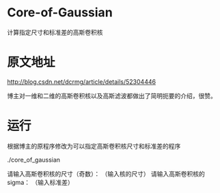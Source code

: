 # Core-of-Gaussian
计算指定尺寸和标准差的高斯卷积核
# 原文地址 
http://blog.csdn.net/dcrmg/article/details/52304446

博主对一维和二维的高斯卷积核以及高斯滤波都做出了简明扼要的介绍，很赞。
# 运行
根据博主的原程序修改为可以指定高斯卷积核尺寸和标准差的程序

./core_of_gaussian

请输入高斯卷积核的尺寸（奇数）：
（输入核的尺寸）
请输入高斯卷积核的sigma：
（输入标准差）
